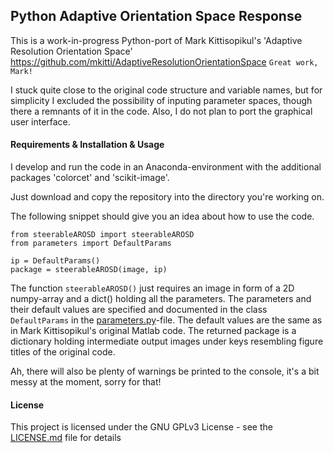## Python Adaptive Orientation Space Response
This is a work-in-progress Python-port of Mark Kittisopikul's 
'Adaptive Resolution Orientation Space' 
https://github.com/mkitti/AdaptiveResolutionOrientationSpace
``Great work, Mark!``

I stuck quite close to the original code structure and variable names, but for 
simplicity I excluded the possibility of inputing parameter spaces, though
there a remnants of it in the code. Also, I do not plan to port the graphical
user interface.




#### Requirements & Installation & Usage
I develop and run the code in an Anaconda-environment with the 
additional packages 'colorcet' and 'scikit-image'.


Just download and copy the repository into the directory you're working on.

The following snippet should give you an idea about how to use the code.
````
from steerableAROSD import steerableAROSD
from parameters import DefaultParams

ip = DefaultParams()
package = steerableAROSD(image, ip)
````
The function ``steerableAROSD()`` just requires an image in form of a 2D 
numpy-array and a dict() holding all the parameters. The parameters and their
default values are specified and documented in the class ``DefaultParams`` in
the [parameters.py](parameters.py)-file. The default values are the same as in 
Mark Kittisopikul's original Matlab code. The returned package is a dictionary
holding intermediate output images under keys resembling figure titles of the
original code.

Ah, there will also be plenty of warnings be printed to the console, it's a bit
messy at the moment, sorry for that!


#### License

This project is licensed under the GNU GPLv3 License - see the [LICENSE.md](LICENSE.md) file for details

